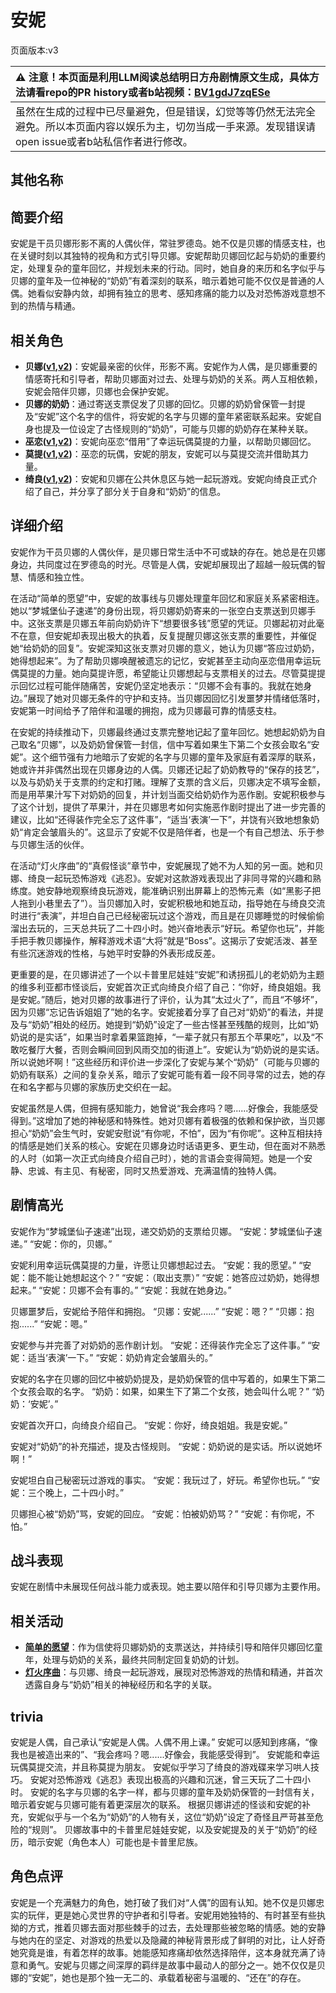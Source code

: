 # 安妮
页面版本:v3
 

| :warning: 注意！本页面是利用LLM阅读总结明日方舟剧情原文生成，具体方法请看repo的PR history或者b站视频：[BV1gdJ7zqESe](https://www.bilibili.com/video/BV1gdJ7zqESe/)         |
|:----------------------------|
| 虽然在生成的过程中已尽量避免，但是错误，幻觉等等仍然无法完全避免。所以本页面内容以娱乐为主，切勿当成一手来源。发现错误请open issue或者b站私信作者进行修改。|



## 其他名称

## 简要介绍
安妮是干员贝娜形影不离的人偶伙伴，常驻罗德岛。她不仅是贝娜的情感支柱，也在关键时刻以其独特的视角和方式引导贝娜。安妮帮助贝娜回忆起与奶奶的重要约定，处理复杂的童年回忆，并规划未来的行动。同时，她自身的来历和名字似乎与贝娜的童年及一位神秘的“奶奶”有着深刻的联系，暗示着她可能不仅仅是普通的人偶。她看似安静内敛，却拥有独立的思考、感知疼痛的能力以及对恐怖游戏意想不到的热情与精通。
## 相关角色
-   **贝娜([v1](../chars/char_369_bena.md),[v2](char_369_bena.md))**：安妮最亲密的伙伴，形影不离。安妮作为人偶，是贝娜重要的情感寄托和引导者，帮助贝娜面对过去、处理与奶奶的关系。两人互相依赖，安妮会陪伴贝娜，贝娜也会保护安妮。
-   **贝娜的奶奶**：通过寄送支票促发了贝娜的回忆。贝娜的奶奶曾保管一封提及“安妮”这个名字的信件，将安妮的名字与贝娜的童年紧密联系起来。安妮自身也提及一位设定了古怪规则的“奶奶”，可能与贝娜的奶奶存在某种关联。
-   **巫恋([v1](../chars/char_254_vodfox.md),[v2](char_254_vodfox.md))**：安妮向巫恋“借用”了幸运玩偶莫提的力量，以帮助贝娜回忆。
-   **莫提([v1](../chars/extended_char_mo_ti.md),[v2](extended_char_mo_ti.md))**：巫恋的玩偶，安妮的朋友，安妮可以与莫提交流并借助其力量。
-   **绮良([v1](../chars/char_478_kirara.md),[v2](char_478_kirara.md))**：安妮和贝娜在公共休息区与她一起玩游戏。安妮向绮良正式介绍了自己，并分享了部分关于自身和“奶奶”的信息。
## 详细介绍
安妮作为干员贝娜的人偶伙伴，是贝娜日常生活中不可或缺的存在。她总是在贝娜身边，共同度过在罗德岛的时光。尽管是人偶，安妮却展现出了超越一般玩偶的智慧、情感和独立性。

在活动“简单的愿望”中，安妮的故事线与贝娜处理童年回忆和家庭关系紧密相连。她以“梦城堡仙子速递”的身份出现，将贝娜奶奶寄来的一张空白支票送到贝娜手中。这张支票是贝娜五年前向奶奶许下“想要很多钱”愿望的凭证。贝娜起初对此毫不在意，但安妮却表现出极大的执着，反复提醒贝娜这张支票的重要性，并催促她“给奶奶的回复”。安妮深知这张支票对贝娜的意义，她认为贝娜“答应过奶奶，她得想起来”。为了帮助贝娜唤醒被遗忘的记忆，安妮甚至主动向巫恋借用幸运玩偶莫提的力量。她向莫提许愿，希望能让贝娜想起与支票相关的过去。尽管莫提提示回忆过程可能伴随痛苦，安妮仍坚定地表示：“贝娜不会有事的。我就在她身边。”展现了她对贝娜无条件的守护和支持。当贝娜因回忆引发噩梦并情绪低落时，安妮第一时间给予了陪伴和温暖的拥抱，成为贝娜最可靠的情感支柱。

在安妮的持续推动下，贝娜最终通过支票完整地记起了童年回忆。她想起奶奶为自己取名“贝娜”，以及奶奶曾保管一封信，信中写着如果生下第二个女孩会取名“安妮”。这个细节强有力地暗示了安妮的名字与贝娜的童年及家庭有着深厚的联系，她或许并非偶然出现在贝娜身边的人偶。贝娜还记起了奶奶教导的“保存的技艺”，以及与奶奶关于支票的约定和打赌。理解了支票的含义后，贝娜决定不填写金额，而是用苹果汁写下对奶奶的回复，并计划当面交给奶奶作为恶作剧。安妮积极参与了这个计划，提供了苹果汁，并在贝娜思考如何实施恶作剧时提出了进一步完善的建议，比如“还得装作完全忘了这件事”，“适当‘表演’一下”，并饶有兴致地想象奶奶“肯定会皱眉头的”。这显示了安妮不仅是陪伴者，也是一个有自己想法、乐于参与贝娜生活的伙伴。

在活动“灯火序曲”的“真假怪谈”章节中，安妮展现了她不为人知的另一面。她和贝娜、绮良一起玩恐怖游戏《逃忍》。安妮对这款游戏表现出了非同寻常的兴趣和熟练度。她安静地观察绮良玩游戏，能准确识别出屏幕上的恐怖元素（如“黑影子把人拖到小巷里去了”）。当贝娜加入时，安妮积极地和她互动，指导她在与绮良交流时进行“表演”，并坦白自己已经秘密玩过这个游戏，而且是在贝娜睡觉的时候偷偷溜出去玩的，三天总共玩了二十四小时。她兴奋地表示“好玩。希望你也玩”，并能手把手教贝娜操作，解释游戏术语“大将”就是“Boss”。这揭示了安妮活泼、甚至有些沉迷游戏的性格，与她平时安静的外表形成反差。

更重要的是，在贝娜讲述了一个以卡普里尼娃娃“安妮”和诱拐孤儿的老奶奶为主题的维多利亚都市怪谈后，安妮首次正式向绮良介绍了自己：“你好，绮良姐姐。我是安妮。”随后，她对贝娜的故事进行了评价，认为其“太过火了”，而且“不够坏”，因为贝娜“忘记告诉姐姐了”她的名字。安妮接着分享了自己对“奶奶”的看法，并提及与“奶奶”相处的经历。她提到“奶奶”设定了一些古怪甚至残酷的规则，比如“奶奶说的是实话”，如果当时拿着果篮跑掉，“一辈子就只有那五个苹果吃”，以及“不敢吃餐厅大餐，否则会瞬间回到风雨交加的街道上”。安妮认为“奶奶说的是实话。所以说她坏啊！”这些经历和评价进一步深化了安妮与某个“奶奶”（可能与贝娜的奶奶有联系）之间的复杂关系，暗示了安妮可能有着一段不同寻常的过去，她的存在和名字都与贝娜的家族历史交织在一起。

安妮虽然是人偶，但拥有感知能力，她曾说“我会疼吗？嗯......好像会，我能感受得到。”这增加了她的神秘感和特殊性。她对贝娜有着极强的依赖和保护欲，当贝娜担心“奶奶”会生气时，安妮安慰说“有你呢，不怕”，因为“有你呢”。这种互相扶持的情感是她们关系的核心。安妮在贝娜身边时话语更多、更生动，但在面对不熟悉的人时（如第一次正式向绮良介绍自己时），她的言语会变得简短。她是一个安静、忠诚、有主见、有秘密，同时又热爱游戏、充满温情的独特人偶。
## 剧情高光
安妮作为“梦城堡仙子速递”出现，递交奶奶的支票给贝娜。
“安妮：梦城堡仙子速递。”
“安妮：你的，贝娜。”

安妮利用幸运玩偶莫提的力量，许愿让贝娜想起过去。
“安妮：我的愿望。”
“安妮：能不能让她想起这个？”
“安妮：（取出支票）”
“安妮：她答应过奶奶，她得想起来。”
“安妮：贝娜不会有事的。”
“安妮：我就在她身边。”

贝娜噩梦后，安妮给予陪伴和拥抱。
“贝娜：安妮......”
“安妮：嗯？”
“贝娜：抱抱......”
“安妮：嗯。”

安妮参与并完善了对奶奶的恶作剧计划。
“安妮：还得装作完全忘了这件事。”
“安妮：适当‘表演’一下。”
“安妮：奶奶肯定会皱眉头的。”

安妮的名字在贝娜的回忆中被奶奶提及，是奶奶保管的信中写着的，如果生下第二个女孩会取的名字。
“奶奶：如果，如果生下了第二个女孩，她会叫什么呢？”
“奶奶：‘安妮’。”

安妮首次开口，向绮良介绍自己。
“安妮：你好，绮良姐姐。我是安妮。”

安妮对“奶奶”的补充描述，提及古怪规则。
“安妮：奶奶说的是实话。所以说她坏啊！”

安妮坦白自己秘密玩过游戏的事实。
“安妮：我玩过了，好玩。希望你也玩。”
“安妮：三个晚上，二十四小时。”

贝娜担心被“奶奶”骂，安妮的回应。
“安妮：怕被奶奶骂？”
“安妮：有你呢，不怕。”
## 战斗表现
安妮在剧情中未展现任何战斗能力或表现。她主要以陪伴和引导贝娜为主要作用。
## 相关活动
-   **[简单的愿望](../stories/story_bena_set_1.md)**：作为信使将贝娜奶奶的支票送达，并持续引导和陪伴贝娜回忆童年，处理与奶奶的关系，最终共同制定回复奶奶的计划。
-   **[灯火序曲](../stories/act7mini.md)**：与贝娜、绮良一起玩游戏，展现对恐怖游戏的热情和精通，并首次透露自身与“奶奶”相关的神秘经历和名字的关联。
## trivia
安妮是人偶，自己承认“安妮是人偶。人偶不用上课。”
安妮可以感知到疼痛，“像我也是被造出来的”、“我会疼吗？嗯......好像会，我能感受得到”。
安妮能和幸运玩偶莫提交流，并且称莫提为朋友。
安妮似乎学习了绮良的游戏碟来学习哄人技巧。
安妮对恐怖游戏《逃忍》表现出极高的兴趣和沉迷，曾三天玩了二十四小时。
安妮的名字与贝娜的名字一样，都与贝娜的童年及奶奶保管的一封信有关，暗示着安妮与贝娜可能有着更深层次的联系。
根据贝娜讲述的怪谈和安妮的补充，安妮似乎与一个名为“奶奶”的人物有关，这位“奶奶”设定了奇怪且严苛甚至危险的“规则”。
贝娜故事中的卡普里尼娃娃安妮，以及安妮提及的关于“奶奶”的经历，暗示安妮（角色本人）可能也是卡普里尼族。
## 角色点评
安妮是一个充满魅力的角色，她打破了我们对“人偶”的固有认知。她不仅是贝娜忠实的玩伴，更是她心灵世界的守护者和引导者。安妮用她独特的、有时甚至有些执拗的方式，推着贝娜去面对那些棘手的过去，去处理那些被忽略的情感。她的安静与她内在的坚定、对游戏的热爱以及隐藏的神秘背景形成了鲜明的对比，让人好奇她究竟是谁，有着怎样的故事。她能感知疼痛却依然选择陪伴，这本身就充满了诗意和勇气。安妮与贝娜之间深厚的羁绊是故事中最动人的部分之一。她不仅仅是贝娜的“安妮”，她也是那个独一无二的、承载着秘密与温暖的、“还在”的存在。